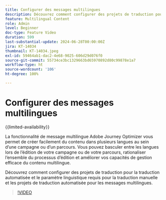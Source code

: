 ```yaml
---
title: Configurer des messages multilingues
description: Découvrez comment configurer des projets de traduction pour la traduction automatisée et le paramètre linguistique requis pour la traduction manuelle et les projets de traduction automatisée pour les messages multilingues.
feature: Multilingual Content
role: Admin
level: Beginner
doc-type: Feature Video
duration: 599
last-substantial-update: 2024-06-28T00:00:00Z
jira: KT-14034
thumbnail: KT-14034.jpeg
exl-id: 59464ab1-dac2-4e68-9025-606d29d076f0
source-git-commit: 55734ce3bc1329663bd65970892d80c99878e1a7
workflow-type: ht
source-wordcount: '106'
ht-degree: 100%

---
```


# Configurer des messages multilingues

{{limited-availability}}

La fonctionnalité de message multilingue Adobe Journey Optimizer vous permet de créer facilement du contenu dans plusieurs langues au sein d’une campagne ou d’un parcours. Vous pouvez basculer entre les langues lors de l’édition de votre campagne ou de votre parcours, rationaliser l’ensemble du processus d’édition et améliorer vos capacités de gestion efficace du contenu multilingue.

Découvrez comment configurer des projets de traduction pour la traduction automatisée et le paramètre linguistique requis pour la traduction manuelle et les projets de traduction automatisée pour les messages multilingues.
 
>[!VIDEO](https://video.tv.adobe.com/v/3430661/?learn=on)
